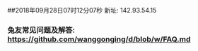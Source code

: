 ##2018年09月28日07时12分07秒 新址: 142.93.54.15
### 兔友常见问题及解答: https://github.com/wanggonging/d/blob/w/FAQ.md
